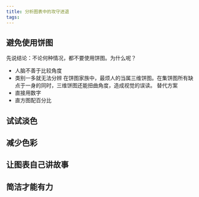 ```yaml
---
title: 分析图表中的攻守进退
tags:
---
```


## 避免使用饼图
先说结论：不论何种情况，都不要使用饼图。为什么呢？
- 人脑不善于比较角度
- 类别一多就无法分辨
在饼图家族中，最烦人的当属三维饼图。在集饼图所有缺点于一身的同时，三维饼图还能扭曲角度，造成视觉的误读。
替代方案
- 直接用数字
- 直方图配百分比



## 试试淡色

## 减少色彩

## 让图表自己讲故事

## 简洁才能有力